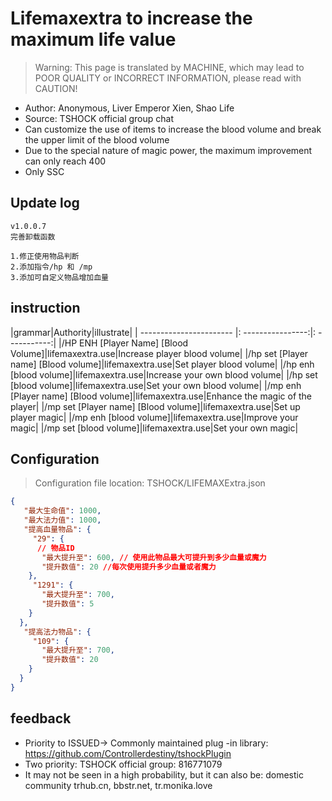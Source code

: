 # Lifemaxextra to increase the maximum life value

> Warning: This page is translated by MACHINE, which may lead to POOR QUALITY or INCORRECT INFORMATION, please read with CAUTION!


- Author: Anonymous, Liver Emperor Xien, Shao Life
- Source: TSHOCK official group chat
- Can customize the use of items to increase the blood volume and break the upper limit of the blood volume
- Due to the special nature of magic power, the maximum improvement can only reach 400
- Only SSC

## Update log

```
v1.0.0.7
完善卸载函数

1.修正使用物品判断
2.添加指令/hp 和 /mp
3.添加可自定义物品增加血量
```

## instruction

|grammar|Authority|illustrate|
| ----------------------- |: ----------------:|: -----------:|
|/HP ENH [Player Name] [Blood Volume]|lifemaxextra.use|Increase player blood volume|
|/hp set [Player name] [Blood volume]|lifemaxextra.use|Set player blood volume|
|/hp enh [blood volume]|lifemaxextra.use|Increase your own blood volume|
|/hp set [blood volume]|lifemaxextra.use|Set your own blood volume|
|/mp enh [Player name] [Blood volume]|lifemaxextra.use|Enhance the magic of the player|
|/mp set [Player name] [Blood volume]|lifemaxextra.use|Set up player magic|
|/mp enh [blood volume]|lifemaxextra.use|Improve your magic|
|/mp set [blood volume]|lifemaxextra.use|Set your own magic|

## Configuration
> Configuration file location: TSHOCK/LIFEMAXExtra.json
```json
{
   "最大生命值": 1000,
   "最大法力值": 1000,
   "提高血量物品": {
     "29": {
      // 物品ID
       "最大提升至": 600, // 使用此物品最大可提升到多少血量或魔力
       "提升数值": 20 //每次使用提升多少血量或者魔力
    },
     "1291": {
       "最大提升至": 700,
       "提升数值": 5
    }
  },
   "提高法力物品": {
     "109": {
       "最大提升至": 700,
       "提升数值": 20
    }
  }
}
```

## feedback
- Priority to ISSUED-> Commonly maintained plug -in library: https://github.com/Controllerdestiny/tshockPlugin
- Two priority: TSHOCK official group: 816771079
- It may not be seen in a high probability, but it can also be: domestic community trhub.cn, bbstr.net, tr.monika.love